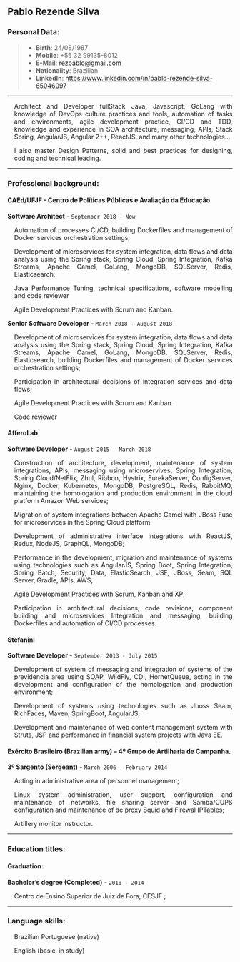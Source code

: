Pablo Rezende Silva
---

### Personal Data:
> - **Birth**: 24/08/1987
> - **Mobile**: +55 32 99135-8012 
> - **E-Mail**: rezpablo@gmail.com
> - **Nationality**: Brazilian
> - **LinkedIn**: https://www.linkedin.com/in/pablo-rezende-silva-65046097

---

<p style='text-align: justify; margin-left:3%'> Architect and Developer fullStack Java, Javascript, GoLang with knowledge of DevOps culture practices and tools, automation of tasks and environments, agile development practice, CI/CD and TDD, knowledge and experience in SOA architecture, messaging, APIs, Stack Spring, AngularJS, Angular 2++, ReactJS, and many other technologies... </p>
<p style='text-align: justify; margin-left:3%'> I also master Design Patterns, solid and best practices for
designing, coding and technical leading. </p>

---
### Professional background:

#### CAEd/UFJF - Centro de Políticas Públicas e Avaliação da Educação

**Software Architect** - `September 2018 - Now`

<p style='text-align: justify; margin-left:3%'> Automation of processes CI/CD, building Dockerfiles and management of Docker services orchestration settings; </p>
<p style='text-align: justify; margin-left:3%'> Development of microservices for system integration, data flows and data analysis using the Spring stack, Spring Cloud, Spring Integration, Kafka Streams, Apache Camel, GoLang,  MongoDB, SQLServer, Redis, Elasticsearch; </p>
<p style='text-align: justify; margin-left:3%'>Java Performance Tuning, technical specifications, software modelling and code reviewer</p>
<p style='text-align: justify; margin-left:3%'> Agile Development Practices with Scrum and Kanban. </p>
<p style='text-align: justify; margin-left:3%'></p>

**Senior Software Developer** - `March 2018 - August 2018`

<p style='text-align: justify; margin-left:3%'> Development of microservices for system integration, data flows and data analysis using the Spring stack, Spring Cloud, Spring Integration, Kafka Streams, Apache Camel, GoLang,  MongoDB, SQLServer, Redis, Elasticsearch, building Dockerfiles and management of Docker services orchestration settings;</p>
<p style='text-align: justify; margin-left:3%'> Participation in architectural decisions of integration services and data flows; </p>
<p style='text-align: justify; margin-left:3%'> Agile Development Practices with Scrum and Kanban. </p>
<p style='text-align: justify; margin-left:3%'>Code reviewer</p>

#### AfferoLab

**Software Developer** - `August 2015 - March 2018`

<p style='text-align: justify; margin-left:3%'> Construction of architecture, development, maintenance of system integrations, APIs, messaging using microservives, Spring Integration, Spring Cloud/NetFlix, Zhul, Ribbon, Hystrix, EurekaServer, ConfigServer, Nginx, Docker, Kubernetes, MongoDB, PostgreSQL, Redis, RabbitMQ,  maintaining the homologation and production environment in the cloud platform Amazon Web services;</p>
<p style='text-align: justify; margin-left:3%'> Migration of system integrations between Apache Camel with JBoss Fuse for microservices  in the Spring Cloud platform </p>
<p style='text-align: justify; margin-left:3%'> Development of administrative interface integrations with ReactJS, Redux, NodeJS, GraphQL, MongoDB; </p>
<p style='text-align: justify; margin-left:3%'> Performance in the development, migration and maintenance of systems using technologies such as AngularJS, Spring Boot, Spring Integration, Spring Batch, Security, Data, ElasticSearch, JSF, JBoss, Seam, SQL Server, Gradle, APIs, AWS; </p>
<p style='text-align: justify; margin-left:3%'> Agile Development Practices with Scrum, Kanban and XP; </p>
<p style='text-align: justify; margin-left:3%'> Participation in architectural decisions, code revisions, component building and microservices Integration and messaging, building Dockerfiles and automation of CI/CD processes. </p>

#### Stefanini

**Software Developer** - `September 2013 - July 2015`

<p style='text-align: justify; margin-left:3%'> Development of system of messaging and integration of systems of the previdencia area using SOAP, WildFly, CDI, HornetQueue, acting in the development and configuration of the homologation and production environment; </p>
<p style='text-align: justify; margin-left:3%'> Development of systems using technologies such as Jboss Seam, RichFaces, Maven, SpringBoot, AngularJS;  </p>
<p style='text-align: justify; margin-left:3%'> Development and maintenance of web content management system with Struts, JSP and performance in financial system projects with Java EE. </p>

#### Exército Brasileiro (Brazilian army) – 4º Grupo de Artilharia de Campanha.

**3º Sargento (Sergeant)** - `March 2006 - February 2014`

<p style='text-align: justify; margin-left:3%'> Acting in administrative area of ​​personnel management; </p>
<p style='text-align: justify; margin-left:3%'> Linux system administration, user support, configuration and maintenance of networks, file sharing server and Samba/CUPS configuration and maintenance of de proxy Squid and Firewal IPTables; </p>
<p style='text-align: justify; margin-left:3%'> 
Artillery monitor instructor.</p>

---

### Education titles:

#### Graduation:

**Bachelor’s degree (Completed)** - `2010 - 2014`

<p style='text-align: justify; margin-left:3%'> Centro de Ensino Superior de Juiz de Fora, CESJF ; </p>

---

### Language skills:

<p style='text-align: justify; margin-left:3%'> Brazilian Portuguese (native) </p>
<p style='text-align: justify; margin-left:3%'> English (basic, in study) </p>

